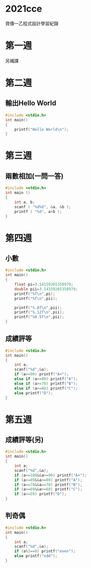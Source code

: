 # 2021cce
資傳一乙程式設計學習紀錄

# 第一週
另補課

# 第二週
## 輸出Hello World
```C
#include <stdio.h>
int main()
{
    printf("Hello World\n");
}
```

# 第三週
## 兩數相加(一問一答)
```C
#include <stdio.h>
int main ()
{
    int a, b;
    scanf ( "%d%d", &a, &b );
    printf ( "%d", a+b );
}
```

# 第四週
## 小數
```C
#include <stdio.h>
int main()
{
    float pi=3.14159265358979;
    double pii=3.14159265358979;
    printf("%f\n",pi);
    printf("%f\n",pii);

    printf("%.8f\n",pii);
    printf("%.12f\n",pii);
    printf("%9.5f\n",pii);
}
```
## 成績評等
```C
#include <stdio.h>
int main()
{
	int a;
	scanf("%d",&a);
	if (a>=90) printf("A+");
	else if (a>=80) printf("A");
	else if (a>=70) printf("B");
	else if (a>=60) printf("C");
	else printf("D");
}
```

# 第五週
## 成績評等(另)
```C
#include <stdio.h>
int main()
{
    int a;
    scanf("%d",&a);
    if (a<=100&&a>=90) printf("A+");
    if (a<=89&&a>=80) printf("A");
    if (a<=79&&a>=70) printf("B");
    if (a<=69&&a>=60) printf("C");
    if (a<=59) printf("D");
}
```
## 判奇偶
```C
#include <stdio.h>
int main()
{
	int a;
	scanf("%d",&a);
	if (a%2==0) printf("even");
	else printf("odd");
}
```
